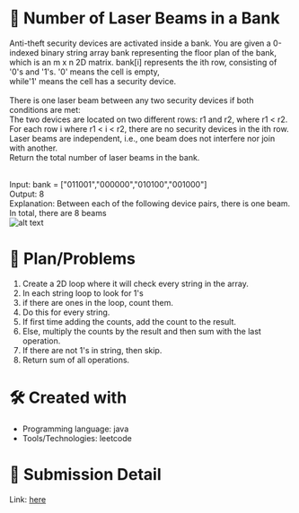 
# 💼 Number of Laser Beams in a Bank<a name="about-project"></a>
Anti-theft security devices are activated inside a bank. You are given a 0-indexed binary string array bank representing the floor plan of the bank, <br>
which is an m x n 2D matrix. bank[i] represents the ith row, consisting of '0's and '1's. '0' means the cell is empty, <br>
while'1' means the cell has a security device.
<br><br>
There is one laser beam between any two security devices if both conditions are met:
<br>
The two devices are located on two different rows: r1 and r2, where r1 < r2.<br>
For each row i where r1 < i < r2, there are no security devices in the ith row.<br>
Laser beams are independent, i.e., one beam does not interfere nor join with another.
<br>
Return the total number of laser beams in the bank.
<br><br>

Input: bank = ["011001","000000","010100","001000"]<br>
Output: 8<br>
Explanation: Between each of the following device pairs, there is one beam. In total, there are 8 beams<br>
![alt text](https://assets.leetcode.com/uploads/2021/12/24/laser1.jpg)

# 📜 Plan/Problems
1. Create a 2D loop where it will check every string in the array.
2. In each string loop to look for 1's
3. if there are ones in the loop, count them.
4. Do this for every string.
5. If first time adding the counts, add the count to the result.
6. Else, multiply the counts by the result and then sum with the last operation.
7. If there are not 1's in string, then skip.
8. Return sum of all operations.

# 🛠 Created with
- Programming language: java
- Tools/Technologies: leetcode

# 💎 Submission Detail
Link: [here](https://leetcode.com/submissions/detail/1137972253/)
